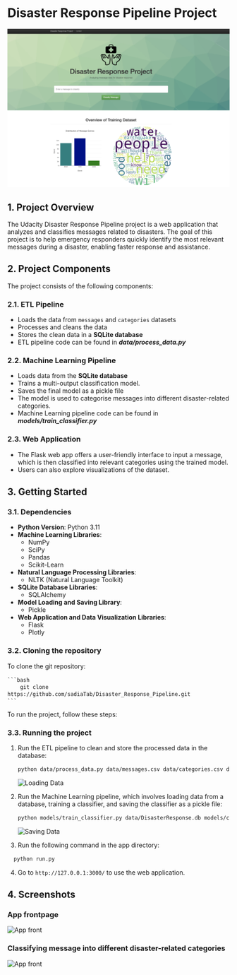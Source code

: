 # Disaster Response Pipeline Project
![App header](https://raw.githubusercontent.com/sadiaTab/Disaster_Response_Pipeline/main/screenshots/header.png?token=GHSAT0AAAAAACIODOYR25WJ4SDLZYQZJK26ZJJHV7A)

## 1. Project Overview
The Udacity Disaster Response Pipeline project is a web application that analyzes and classifies messages related to disasters. The goal of this project is to help emergency responders quickly identify the most relevant messages during a disaster, enabling faster response and assistance.

## 2. Project Components

The project consists of the following components:

### 2.1. ETL Pipeline
- Loads the data from `messages` and `categories` datasets
- Processes and cleans the data
- Stores the clean data in a **SQLite database**
- ETL pipeline code can be found in **_data/process_data.py_**

### 2.2. Machine Learning Pipeline
- Loads data from the **SQLite database**
- Trains a multi-output classification model. 
- Saves the final model as a pickle file
- The model is used to categorise messages into different disaster-related categories.
- Machine Learning pipeline code can be found in **_models/train_classifier.py_**


### 2.3. Web Application
- The Flask web app offers a user-friendly interface to input a message, which is then classified into relevant categories using the trained model.
- Users can also explore visualizations of the dataset.



## 3. Getting Started

### 3.1. Dependencies
- **Python Version**: Python 3.11 
- **Machine Learning Libraries**: 
  - NumPy
  - SciPy
  - Pandas
  - Scikit-Learn
- **Natural Language Processing Libraries**: 
  - NLTK (Natural Language Toolkit)
- **SQLite Database Libraries**: 
  - SQLAlchemy
- **Model Loading and Saving Library**: 
  - Pickle
- **Web Application and Data Visualization Libraries**: 
  - Flask
  - Plotly

### 3.2. Cloning the repository

To clone the git repository: 

    ```bash
        git clone https://github.com/sadiaTab/Disaster_Response_Pipeline.git
    ```

To run the project, follow these steps:

### 3.3. Running the project

1. Run the ETL pipeline to clean and store the processed data in the database:
   
   ```bash
   python data/process_data.py data/messages.csv data/categories.csv data/DisasterResponse.db
    ```
   ![Loading Data](loading_data)
   
3. Run the Machine Learning pipeline, which involves loading data from a database, training a classifier, and saving the classifier as a pickle file:
   ```bash
   python models/train_classifier.py data/DisasterResponse.db models/classifier.pkl
   ```
    ![Saving Data](save_model)
   
4. Run the following command in the app directory:
 ```bash
   python run.py
   ```
4. Go to `http://127.0.0.1:3000/` to use the web application.

## 4. Screenshots
### App frontpage

![App front](training_data_distribution)

### Classifying message into different disaster-related categories

![App front](result)